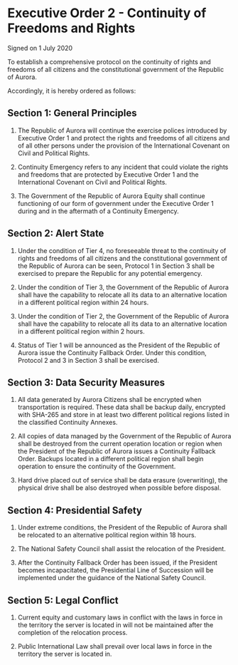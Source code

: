 # Executive Order 2 - Continuity of Freedoms and Rights
Signed on 1 July 2020

To establish a comprehensive protocol on the continuity of rights and freedoms of all citizens and the constitutional government of the Republic of Aurora. 

Accordingly, it is hereby ordered as follows:


## Section 1: General Principles
1. The Republic of Aurora will continue the exercise polices introduced by Executive Order 1 and protect the rights and freedoms of all citizens and of all other persons under the provision of the International Covenant on Civil and Political Rights.

2. Continuity Emergency refers to any incident that could violate the rights and freedoms that are protected by Executive Order 1 and the International Covenant on Civil and Political Rights.

3. The Government of the Republic of Aurora Equity shall continue functioning of our form of government under the Executive Order 1 during and in the aftermath of a Continuity Emergency.


## Section 2: Alert State

1. Under the condition of Tier 4, no foreseeable threat to the continuity of rights and freedoms of all citizens and the constitutional government of the Republic of Aurora can be seen, Protocol 1 in Section 3 shall be exercised to prepare the Republic for any potential emergency.

2. Under the condition of Tier 3, the Government of the Republic of Aurora shall have the capability to relocate all its data to an alternative location in a different political region within 24 hours.

3. Under the condition of Tier 2, the Government of the Republic of Aurora shall have the capability to relocate all its data to an alternative location in a different political region within 2 hours.

4. Status of Tier 1 will be announced as the President of the Republic of Aurora issue the Continuity Fallback Order. Under this condition, Protocol 2 and 3 in Section 3 shall be exercised.


## Section 3: Data Security Measures
1. All data generated by Aurora Citizens shall be encrypted when transportation is required. These data shall be backup daily, encrypted with SHA-265 and store in at least two different political regions listed in the classified Continuity Annexes. 

2. All copies of data managed by the Government of the Republic of Aurora shall be destroyed from the current operation location or region when the President of the Republic of Aurora issues a Continuity Fallback Order. Backups located in a different political region shall begin operation to ensure the continuity of the Government.

3. Hard drive placed out of service shall be data erasure (overwriting), the physical drive shall be also destroyed when possible before disposal.


## Section 4: Presidential Safety
1. Under extreme conditions, the President of the Republic of Aurora shall be relocated to an alternative political region within 18 hours.

2. The National Safety Council shall assist the relocation of the President.

3. After the Continuity Fallback Order has been issued, if the President becomes incapacitated, the Presidential Line of Succession will be implemented under the guidance of the National Safety Council.


## Section 5: Legal Conflict
1. Current equity and customary laws in conflict with the laws in force in the territory the server is located in will not be maintained after the completion of the relocation process.

2. Public International Law shall prevail over local laws in force in the territory the server is located in.
